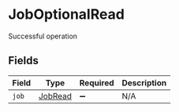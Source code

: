 # JobOptionalRead

Successful operation


## Fields

| Field                                     | Type                                      | Required                                  | Description                               |
| ----------------------------------------- | ----------------------------------------- | ----------------------------------------- | ----------------------------------------- |
| `job`                                     | [JobRead](../../models/shared/jobread.md) | :heavy_minus_sign:                        | N/A                                       |